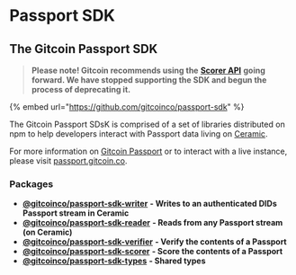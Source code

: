 # Passport SDK

## The Gitcoin Passport SDK

> **Please note! Gitcoin recommends using the** [**Scorer API**](../scorer-api/) **going forward. We have stopped supporting the SDK and begun the process of deprecating it.**

{% embed url="https://github.com/gitcoinco/passport-sdk" %}

The Gitcoin Passport SDsK is comprised of a set of libraries distributed on npm to help developers interact with Passport data living on [Ceramic](https://ceramic.network/).

For more information on [Gitcoin Passport](https://app.gitbook.com/o/Aqbtj6s4OkLaygileCka/s/ttgfRNVjO2DcVvUNyst9/) or to interact with a live instance, please visit [passport.gitcoin.co](https://passport.gitcoin.co/).

### Packages

* [**@gitcoinco/passport-sdk-writer**](https://github.com/gitcoinco/passport-sdk/tree/main/packages/writer) **- Writes to an authenticated DIDs Passport stream in Ceramic**
* [**@gitcoinco/passport-sdk-reader**](https://github.com/gitcoinco/passport-sdk/tree/main/packages/reader) **- Reads from any Passport stream (on Ceramic)**
* [**@gitcoinco/passport-sdk-verifier**](https://github.com/gitcoinco/passport-sdk/tree/main/packages/verifier) **- Verify the contents of a Passport**
* [**@gitcoinco/passport-sdk-scorer**](https://github.com/gitcoinco/passport-sdk/tree/main/packages/scorer) **- Score the contents of a Passport**
* [**@gitcoinco/passport-sdk-types**](https://github.com/gitcoinco/passport-sdk/tree/main/packages/types) **- Shared types**
